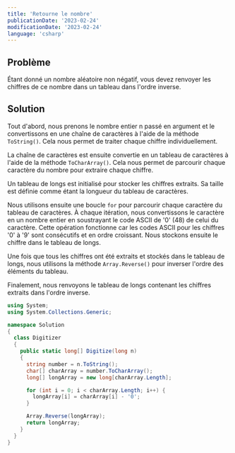 ```yaml
---
title: 'Retourne le nombre'
publicationDate: '2023-02-24'
modificationDate: '2023-02-24'
language: 'csharp'
---
```


## Problème

Étant donné un nombre aléatoire non négatif, vous devez renvoyer les chiffres de ce nombre dans un tableau dans l'ordre inverse.

## Solution

Tout d'abord, nous prenons le nombre entier n passé en argument et le convertissons en une chaîne de caractères à l'aide de la méthode `ToString()`. Cela nous permet de traiter chaque chiffre individuellement.

La chaîne de caractères est ensuite convertie en un tableau de caractères à l'aide de la méthode `ToCharArray()`. Cela nous permet de parcourir chaque caractère du nombre pour extraire chaque chiffre.

Un tableau de longs est initialisé pour stocker les chiffres extraits. Sa taille est définie comme étant la longueur du tableau de caractères.

Nous utilisons ensuite une boucle `for` pour parcourir chaque caractère du tableau de caractères. À chaque itération, nous convertissons le caractère en un nombre entier en soustrayant le code ASCII de '0' (48) de celui du caractère. Cette opération fonctionne car les codes ASCII pour les chiffres '0' à '9' sont consécutifs et en ordre croissant. Nous stockons ensuite le chiffre dans le tableau de longs.

Une fois que tous les chiffres ont été extraits et stockés dans le tableau de longs, nous utilisons la méthode `Array.Reverse()` pour inverser l'ordre des éléments du tableau.

Finalement, nous renvoyons le tableau de longs contenant les chiffres extraits dans l'ordre inverse.

```c#
using System;
using System.Collections.Generic;

namespace Solution
{
  class Digitizer
  {
    public static long[] Digitize(long n)
    {
      string number = n.ToString();
      char[] charArray = number.ToCharArray();
      long[] longArray = new long[charArray.Length];

      for (int i = 0; i < charArray.Length; i++) {
        longArray[i] = charArray[i] - '0';
      }

      Array.Reverse(longArray);
      return longArray;
    }
  }
}
```
